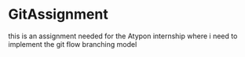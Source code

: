 # GitAssignment
this is an assignment needed for the Atypon internship where i need to implement the git flow branching model
